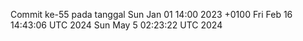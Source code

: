 Commit ke-55 pada tanggal Sun Jan 01 14:00 2023 +0100
Fri Feb 16 14:43:06 UTC 2024
Sun May  5 02:23:22 UTC 2024
